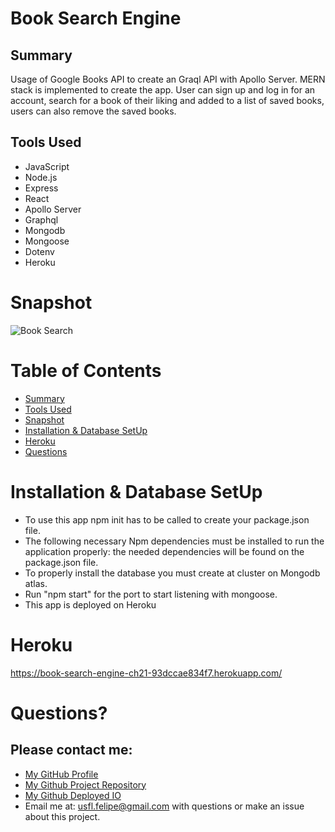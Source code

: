 # Book Search Engine

## Summary

Usage of Google Books API to create an Graql API with Apollo Server. MERN stack is implemented to create the app. User can sign up and log in for an account, search for a book of their liking and added to a list of saved books, users can also remove the saved books.

## Tools Used

* JavaScript
* Node.js
* Express
* React
* Apollo Server
* Graphql
* Mongodb
* Mongoose
* Dotenv
* Heroku


# Snapshot

![Book Search](images/BookSearchDemo.png)


# Table of Contents 
* [Summary](#Summary)
* [Tools Used](#Tools)
* [Snapshot](#Snapshot)
* [Installation & Database SetUp](#Installation)
* [Heroku](#Heroku)
* [Questions](#questions)


# Installation & Database SetUp
* To use this app npm init has to be called to create your package.json file.
* The following necessary Npm dependencies must be installed to run the application properly: the needed dependencies will be found on the package.json file.
* To properly install the database you must create at cluster on Mongodb atlas.
* Run "npm start" for the port to start listening with mongoose.
* This app is deployed on Heroku


# Heroku


https://book-search-engine-ch21-93dccae834f7.herokuapp.com/


# Questions?
## Please contact me:
  * [My GitHub Profile](https://github.com/usflfelipe)
  * [My Github Project Repository](https://github.com/usflfelipe/book-search-engine)
  * [My Github Deployed IO](https://usflfelipe.github.io/book-search-engine/)
  * Email me at: [usfl.felipe@gmail.com](mailto:usfl.felipe@gmail.com) with questions or make an issue about this project.
